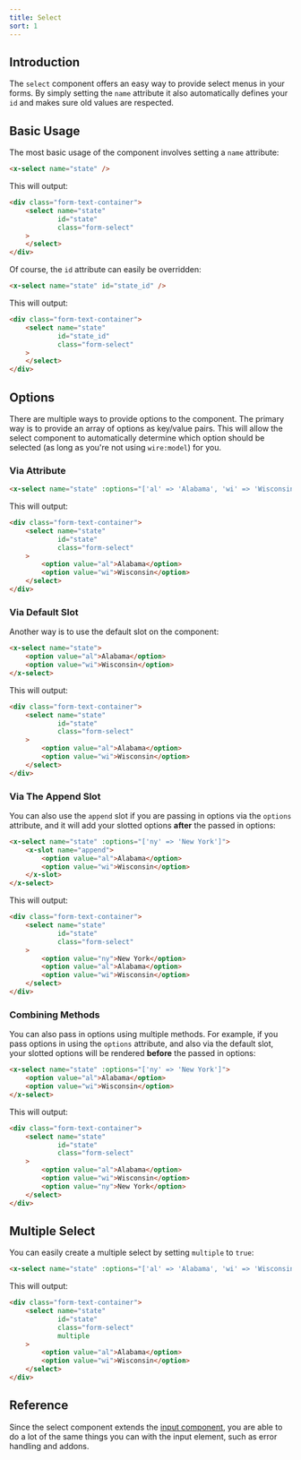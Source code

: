 ```yaml
---
title: Select
sort: 1
---
```


## Introduction

The `select` component offers an easy way to provide select menus in your forms.
By simply setting the `name` attribute it also automatically defines your `id` 
and makes sure old values are respected.

## Basic Usage

The most basic usage of the component involves setting a `name` attribute:

```html
<x-select name="state" />
```

This will output:

```html
<div class="form-text-container">
    <select name="state"
            id="state"
            class="form-select"
    >
    </select>
</div>
```

Of course, the `id` attribute can easily be overridden:

```html
<x-select name="state" id="state_id" />
```

This will output:

```html
<div class="form-text-container">
    <select name="state"
            id="state_id"
            class="form-select"
    >
    </select>
</div>
```

## Options

There are multiple ways to provide options to the component. The primary way is to provide an array of options as
key/value pairs. This will allow the select component to automatically determine which option should be selected
(as long as you're not using `wire:model`) for you.

### Via Attribute

```html
<x-select name="state" :options="['al' => 'Alabama', 'wi' => 'Wisconsin']" />
```

This will output:
```html
<div class="form-text-container">
    <select name="state"
            id="state"
            class="form-select"
    >
        <option value="al">Alabama</option>
        <option value="wi">Wisconsin</option>
    </select>
</div>
```

### Via Default Slot

Another way is to use the default slot on the component:
```html
<x-select name="state">
    <option value="al">Alabama</option>
    <option value="wi">Wisconsin</option>
</x-select>
```

This will output:

```html
<div class="form-text-container">
    <select name="state"
            id="state"
            class="form-select"
    >
        <option value="al">Alabama</option>
        <option value="wi">Wisconsin</option>
    </select>
</div>
```

### Via The Append Slot

You can also use the `append` slot if you are passing in options via the `options` attribute, and it will
add your slotted options **after** the passed in options:

```html
<x-select name="state" :options="['ny' => 'New York']">
    <x-slot name="append">
        <option value="al">Alabama</option>
        <option value="wi">Wisconsin</option>
    </x-slot>
</x-select>
```

This will output:
```html
<div class="form-text-container">
    <select name="state"
            id="state"
            class="form-select"
    >
        <option value="ny">New York</option>
        <option value="al">Alabama</option>
        <option value="wi">Wisconsin</option>
    </select>
</div>
```

### Combining Methods
You can also pass in options using multiple methods. For example, if you pass options in using the `options`
attribute, and also via the default slot, your slotted options will be rendered **before** the passed in options:

```html
<x-select name="state" :options="['ny' => 'New York']">
    <option value="al">Alabama</option>
    <option value="wi">Wisconsin</option>
</x-select>
```

This will output:
```html
<div class="form-text-container">
    <select name="state"
            id="state"
            class="form-select"
    >
        <option value="al">Alabama</option>
        <option value="wi">Wisconsin</option>
        <option value="ny">New York</option>
    </select>
</div>
```

## Multiple Select

You can easily create a multiple select by setting `multiple` to `true`:

```html
<x-select name="state" :options="['al' => 'Alabama', 'wi' => 'Wisconsin']" multiple />
```

This will output:
```html
<div class="form-text-container">
    <select name="state"
            id="state"
            class="form-select"
            multiple
    >
        <option value="al">Alabama</option>
        <option value="wi">Wisconsin</option>
    </select>
</div>
```

## Reference

Since the select component extends the [input component](/docs/laravel-form-components/v3/components/input), you are able
to do a lot of the same things you can with the input element, such as error handling and addons.
